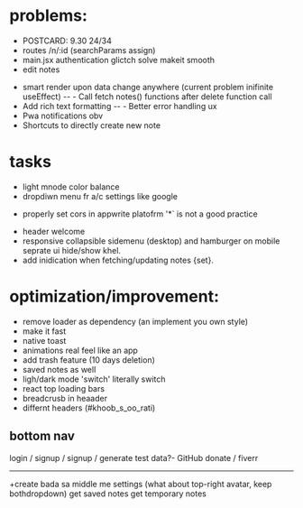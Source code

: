 # problems:
<!-- - refernce is not passing when creatin notes -->
<!-- - remove perms from "any" in appwrite console -->
- POSTCARD: 9.30 24/34 
- routes /n/:id (searchParams assign) 
- main.jsx authentication glictch solve makeit smooth 
- edit notes
<!-- - currentUSer can all allUsers notes 😝 -->
<!-- - html parsing -->
- smart render upon data change anywhere (current problem inifinite useEffect)
-- - Call fetch notes() functions after delete function call
- Add rich text formatting 
-- - Better error handling ux
- Pwa notifications obv
- Shortcuts to directly create new note
 
# tasks
- light mnode color balance 
- dropdiwn menu fr a/c settings like google 
<!-- - masonry (done) -->
- properly set cors in appwrite platofrm '*` is not a good practice
<!-- - intuitive loader -->
- header welcome
- responsive collapsible sidemenu (desktop) and hamburger on mobile seprate ui hide/show khel.
- add inidication when fetching/updating notes {set}. 

# optimization/improvement:
- remove loader as dependency (an implement you own style)
- make it fast
- native toast
- animations real feel like an app
- add trash feature (10 days deletion)
- saved notes as well 
- ligh/dark mode 'switch' literally switch
- react top loading bars
- breadcrusb in heaader 
- differnt headers (#khoob_s_oo_rati)

## bottom nav 
login / signup
/ signup / generate test data?- 
GitHub
donate / fiverr

-----
 
+create bada sa middle me
settings (what about top-right avatar, keep bothdropdown)
get saved notes
get temporary notes